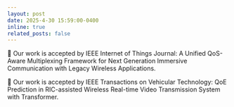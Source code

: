```yaml
---
layout: post
date: 2025-4-30 15:59:00-0400
inline: true
related_posts: false
---
```


🎉 Our work is accepted by IEEE Internet of Things Journal: A Unified QoS-Aware Multiplexing Framework for Next Generation Immersive Communication with Legacy Wireless Applications.

🎉 Our work is accepted by IEEE Transactions on Vehicular Technology: QoE Prediction in RIC-assisted Wireless Real-time Video Transmission System with Transformer.
